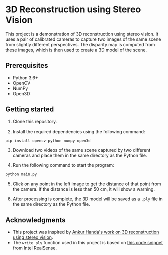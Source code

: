 # 3D Reconstruction using Stereo Vision

This project is a demonstration of 3D reconstruction using stereo vision. It uses a pair of calibrated cameras to capture two images of the same scene from slightly different perspectives. The disparity map is computed from these images, which is then used to create a 3D model of the scene.

## Prerequisites
- Python 3.6+
- OpenCV
- NumPy
- Open3D

## Getting started

1. Clone this repository.

2. Install the required dependencies using the following command:

```bash
pip install opencv-python numpy open3d
```

3. Download two videos of the same scene captured by two different cameras and place them in the same directory as the Python file.

4. Run the following command to start the program:

```bash
python main.py
```

5. Click on any point in the left image to get the distance of that point from the camera. If the distance is less than 50 cm, it will show a warning.

6. After processing is complete, the 3D model will be saved as a `.ply` file in the same directory as the Python file.

## Acknowledgments

- This project was inspired by [Ankur Handa's work on 3D reconstruction using stereo vision](https://github.com/ankurhanda/stereo-vision).
- The `write_ply` function used in this project is based on [this code snippet](https://github.com/IntelRealSense/librealsense/blob/jupyter/notebooks/examples/depth-to-3d-ply.ipynb) from Intel RealSense.

